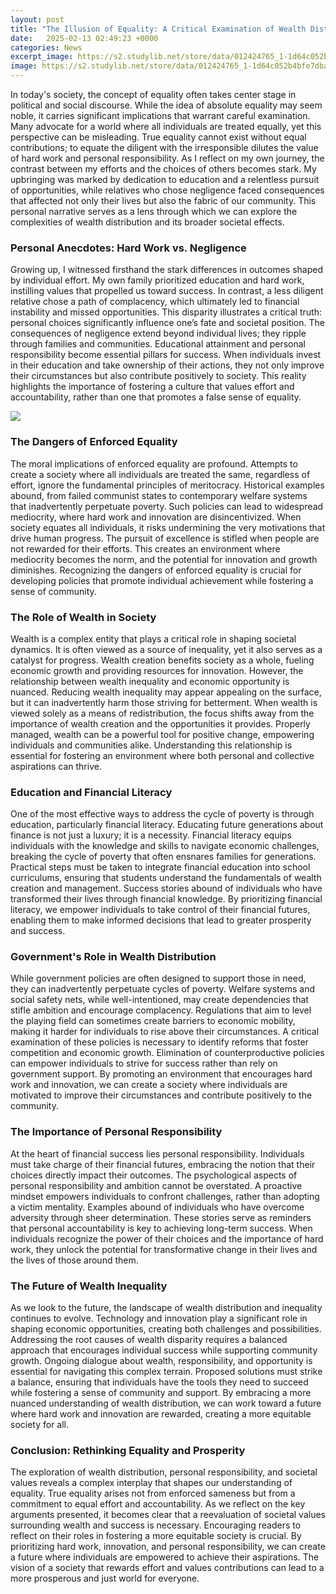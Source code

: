 ```yaml
---
layout: post
title: "The Illusion of Equality: A Critical Examination of Wealth Distribution and Responsibility"
date:   2025-02-13 02:49:23 +0000
categories: News
excerpt_image: https://s2.studylib.net/store/data/012424765_1-1d64c052b4bfe7dba4aeb07d287be15c-768x994.png
image: https://s2.studylib.net/store/data/012424765_1-1d64c052b4bfe7dba4aeb07d287be15c-768x994.png
---
```


In today's society, the concept of equality often takes center stage in political and social discourse. While the idea of absolute equality may seem noble, it carries significant implications that warrant careful examination. Many advocate for a world where all individuals are treated equally, yet this perspective can be misleading. True equality cannot exist without equal contributions; to equate the diligent with the irresponsible dilutes the value of hard work and personal responsibility. 
As I reflect on my own journey, the contrast between my efforts and the choices of others becomes stark. My upbringing was marked by dedication to education and a relentless pursuit of opportunities, while relatives who chose negligence faced consequences that affected not only their lives but also the fabric of our community. This personal narrative serves as a lens through which we can explore the complexities of wealth distribution and its broader societal effects.
### Personal Anecdotes: Hard Work vs. Negligence
Growing up, I witnessed firsthand the stark differences in outcomes shaped by individual effort. My own family prioritized education and hard work, instilling values that propelled us toward success. In contrast, a less diligent relative chose a path of complacency, which ultimately led to financial instability and missed opportunities. This disparity illustrates a critical truth: personal choices significantly influence one’s fate and societal position.
The consequences of negligence extend beyond individual lives; they ripple through families and communities. Educational attainment and personal responsibility become essential pillars for success. When individuals invest in their education and take ownership of their actions, they not only improve their circumstances but also contribute positively to society. This reality highlights the importance of fostering a culture that values effort and accountability, rather than one that promotes a false sense of equality.

![](https://s2.studylib.net/store/data/012424765_1-1d64c052b4bfe7dba4aeb07d287be15c-768x994.png)
### The Dangers of Enforced Equality
The moral implications of enforced equality are profound. Attempts to create a society where all individuals are treated the same, regardless of effort, ignore the fundamental principles of meritocracy. Historical examples abound, from failed communist states to contemporary welfare systems that inadvertently perpetuate poverty. Such policies can lead to widespread mediocrity, where hard work and innovation are disincentivized.
When society equates all individuals, it risks undermining the very motivations that drive human progress. The pursuit of excellence is stifled when people are not rewarded for their efforts. This creates an environment where mediocrity becomes the norm, and the potential for innovation and growth diminishes. Recognizing the dangers of enforced equality is crucial for developing policies that promote individual achievement while fostering a sense of community.
### The Role of Wealth in Society
Wealth is a complex entity that plays a critical role in shaping societal dynamics. It is often viewed as a source of inequality, yet it also serves as a catalyst for progress. Wealth creation benefits society as a whole, fueling economic growth and providing resources for innovation. However, the relationship between wealth inequality and economic opportunity is nuanced.
Reducing wealth inequality may appear appealing on the surface, but it can inadvertently harm those striving for betterment. When wealth is viewed solely as a means of redistribution, the focus shifts away from the importance of wealth creation and the opportunities it provides. Properly managed, wealth can be a powerful tool for positive change, empowering individuals and communities alike. Understanding this relationship is essential for fostering an environment where both personal and collective aspirations can thrive.
### Education and Financial Literacy
One of the most effective ways to address the cycle of poverty is through education, particularly financial literacy. Educating future generations about finance is not just a luxury; it is a necessity. Financial literacy equips individuals with the knowledge and skills to navigate economic challenges, breaking the cycle of poverty that often ensnares families for generations.
Practical steps must be taken to integrate financial education into school curriculums, ensuring that students understand the fundamentals of wealth creation and management. Success stories abound of individuals who have transformed their lives through financial knowledge. By prioritizing financial literacy, we empower individuals to take control of their financial futures, enabling them to make informed decisions that lead to greater prosperity and success.
### Government's Role in Wealth Distribution
While government policies are often designed to support those in need, they can inadvertently perpetuate cycles of poverty. Welfare systems and social safety nets, while well-intentioned, may create dependencies that stifle ambition and encourage complacency. Regulations that aim to level the playing field can sometimes create barriers to economic mobility, making it harder for individuals to rise above their circumstances.
A critical examination of these policies is necessary to identify reforms that foster competition and economic growth. Elimination of counterproductive policies can empower individuals to strive for success rather than rely on government support. By promoting an environment that encourages hard work and innovation, we can create a society where individuals are motivated to improve their circumstances and contribute positively to the community.
### The Importance of Personal Responsibility
At the heart of financial success lies personal responsibility. Individuals must take charge of their financial futures, embracing the notion that their choices directly impact their outcomes. The psychological aspects of personal responsibility and ambition cannot be overstated. A proactive mindset empowers individuals to confront challenges, rather than adopting a victim mentality.
Examples abound of individuals who have overcome adversity through sheer determination. These stories serve as reminders that personal accountability is key to achieving long-term success. When individuals recognize the power of their choices and the importance of hard work, they unlock the potential for transformative change in their lives and the lives of those around them.
### The Future of Wealth Inequality
As we look to the future, the landscape of wealth distribution and inequality continues to evolve. Technology and innovation play a significant role in shaping economic opportunities, creating both challenges and possibilities. Addressing the root causes of wealth disparity requires a balanced approach that encourages individual success while supporting community growth.
Ongoing dialogue about wealth, responsibility, and opportunity is essential for navigating this complex terrain. Proposed solutions must strike a balance, ensuring that individuals have the tools they need to succeed while fostering a sense of community and support. By embracing a more nuanced understanding of wealth distribution, we can work toward a future where hard work and innovation are rewarded, creating a more equitable society for all.
### Conclusion: Rethinking Equality and Prosperity
The exploration of wealth distribution, personal responsibility, and societal values reveals a complex interplay that shapes our understanding of equality. True equality arises not from enforced sameness but from a commitment to equal effort and accountability. As we reflect on the key arguments presented, it becomes clear that a reevaluation of societal values surrounding wealth and success is necessary.
Encouraging readers to reflect on their roles in fostering a more equitable society is crucial. By prioritizing hard work, innovation, and personal responsibility, we can create a future where individuals are empowered to achieve their aspirations. The vision of a society that rewards effort and values contributions can lead to a more prosperous and just world for everyone.